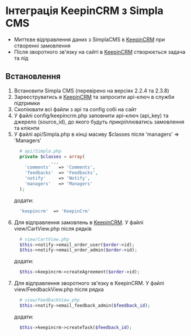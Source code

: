 # Інтеграція KeepinCRM з Simpla CMS #
* Миттєве відправлення даних з SimplaCMS в [KeepinCRM](https://bit.ly/3KCbyDR) при створенні замовлення
* Після зворотного зв'язку на сайті в [KeepinCRM](https://bit.ly/3KCbyDR) створюється задача та лід

## Встановлення ##
1. Встановити Simpla CMS (перевірено на версіях 2.2.4 та 2.3.8)
2. Зареєструватись в [KeepinCRM](https://bit.ly/3KCbyDR) та запросити api-ключ в служби підтримки
3. Скопіювати всі файли з api та config собі на сайт
4. У файлі config/keepincrm.php заповнити api-ключ (api_key) та джерело (source_id), до якого будуть прикріплюватись замовлення та клієнти
5. У файлі api/Simpla.php в кінці масиву $classes після 'managers' => 'Managers'
    ```php
      # api/Simpla.php
      private $classes = array(
                  ...
        'comments'   => 'Comments',
        'feedbacks'  => 'Feedbacks',
        'notify'     => 'Notify',
        'managers'   => 'Managers'
      );
    ```
    додати:
    ```php
      'keepincrm'  => 'KeepinCrm'
    ```
6. Для відправлення замовлень в [KeepinCRM](https://bit.ly/3KCbyDR). У файлі view/CartView.php після рядків
    ```php
      # view/CartView.php
      $this->notify->email_order_user($order->id);
      $this->notify->email_order_admin($order->id);
    ```
    додати:
    ```php
      $this->keepincrm->createAgreement($order->id);
    ```
7. Для відправлення зворотного зв'язку в KeepinCRM. У файлі view/FeedbackView.php після рядка
    ```php
      # view/FeedbackView.php
      $this->notify->email_feedback_admin($feedback_id);
    ```
    додати:
    ```php
      $this->keepincrm->createTask($feedback_id);
    ```
